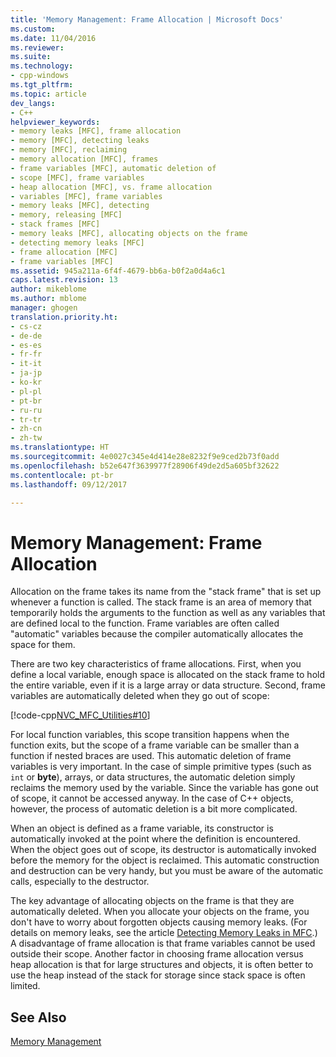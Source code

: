 ```yaml
---
title: 'Memory Management: Frame Allocation | Microsoft Docs'
ms.custom: 
ms.date: 11/04/2016
ms.reviewer: 
ms.suite: 
ms.technology:
- cpp-windows
ms.tgt_pltfrm: 
ms.topic: article
dev_langs:
- C++
helpviewer_keywords:
- memory leaks [MFC], frame allocation
- memory [MFC], detecting leaks
- memory [MFC], reclaiming
- memory allocation [MFC], frames
- frame variables [MFC], automatic deletion of
- scope [MFC], frame variables
- heap allocation [MFC], vs. frame allocation
- variables [MFC], frame variables
- memory leaks [MFC], detecting
- memory, releasing [MFC]
- stack frames [MFC]
- memory leaks [MFC], allocating objects on the frame
- detecting memory leaks [MFC]
- frame allocation [MFC]
- frame variables [MFC]
ms.assetid: 945a211a-6f4f-4679-bb6a-b0f2a0d4a6c1
caps.latest.revision: 13
author: mikeblome
ms.author: mblome
manager: ghogen
translation.priority.ht:
- cs-cz
- de-de
- es-es
- fr-fr
- it-it
- ja-jp
- ko-kr
- pl-pl
- pt-br
- ru-ru
- tr-tr
- zh-cn
- zh-tw
ms.translationtype: HT
ms.sourcegitcommit: 4e0027c345e4d414e28e8232f9e9ced2b73f0add
ms.openlocfilehash: b52e647f3639977f28906f49de2d5a605bf32622
ms.contentlocale: pt-br
ms.lasthandoff: 09/12/2017

---
```

# <a name="memory-management-frame-allocation"></a>Memory Management: Frame Allocation
Allocation on the frame takes its name from the "stack frame" that is set up whenever a function is called. The stack frame is an area of memory that temporarily holds the arguments to the function as well as any variables that are defined local to the function. Frame variables are often called "automatic" variables because the compiler automatically allocates the space for them.  
  
 There are two key characteristics of frame allocations. First, when you define a local variable, enough space is allocated on the stack frame to hold the entire variable, even if it is a large array or data structure. Second, frame variables are automatically deleted when they go out of scope:  
  
 [!code-cpp[NVC_MFC_Utilities#10](../mfc/codesnippet/cpp/memory-management-frame-allocation_1.cpp)]  
  
 For local function variables, this scope transition happens when the function exits, but the scope of a frame variable can be smaller than a function if nested braces are used. This automatic deletion of frame variables is very important. In the case of simple primitive types (such as `int` or **byte**), arrays, or data structures, the automatic deletion simply reclaims the memory used by the variable. Since the variable has gone out of scope, it cannot be accessed anyway. In the case of C++ objects, however, the process of automatic deletion is a bit more complicated.  
  
 When an object is defined as a frame variable, its constructor is automatically invoked at the point where the definition is encountered. When the object goes out of scope, its destructor is automatically invoked before the memory for the object is reclaimed. This automatic construction and destruction can be very handy, but you must be aware of the automatic calls, especially to the destructor.  
  
 The key advantage of allocating objects on the frame is that they are automatically deleted. When you allocate your objects on the frame, you don't have to worry about forgotten objects causing memory leaks. (For details on memory leaks, see the article [Detecting Memory Leaks in MFC](http://msdn.microsoft.com/en-us/29ee8909-96e9-4246-9332-d3a8aa8d4658).) A disadvantage of frame allocation is that frame variables cannot be used outside their scope. Another factor in choosing frame allocation versus heap allocation is that for large structures and objects, it is often better to use the heap instead of the stack for storage since stack space is often limited.  
  
## <a name="see-also"></a>See Also  
 [Memory Management](../mfc/memory-management.md)


